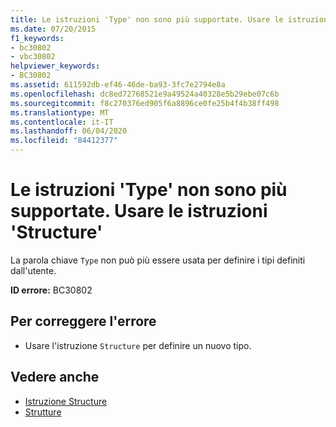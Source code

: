 ```yaml
---
title: Le istruzioni 'Type' non sono più supportate. Usare le istruzioni 'Structure'
ms.date: 07/20/2015
f1_keywords:
- bc30802
- vbc30802
helpviewer_keywords:
- BC30802
ms.assetid: 611592db-ef46-46de-ba93-3fc7e2794e8a
ms.openlocfilehash: dc8ed72768521e9a49524a40328e5b29ebe07c6b
ms.sourcegitcommit: f8c270376ed905f6a8896ce0fe25b4f4b38ff498
ms.translationtype: MT
ms.contentlocale: it-IT
ms.lasthandoff: 06/04/2020
ms.locfileid: "84412377"
---
```

# <a name="type-statements-are-no-longer-supported-use-structure-statements-instead"></a>Le istruzioni 'Type' non sono più supportate. Usare le istruzioni 'Structure'
La parola chiave `Type` non può più essere usata per definire i tipi definiti dall'utente.  
  
 **ID errore:** BC30802  
  
## <a name="to-correct-this-error"></a>Per correggere l'errore  
  
- Usare l'istruzione `Structure` per definire un nuovo tipo.  
  
## <a name="see-also"></a>Vedere anche

- [Istruzione Structure](../language-reference/statements/structure-statement.md)
- [Strutture](../programming-guide/language-features/data-types/structures.md)
